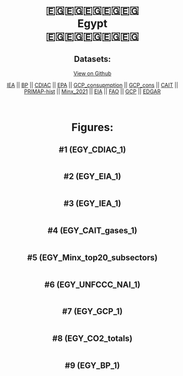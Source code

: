 
<center>
<h1 align="center">
🇪🇬🇪🇬🇪🇬🇪🇬🇪🇬
<br>
Egypt
<br>
🇪🇬🇪🇬🇪🇬🇪🇬🇪🇬
</h1>
<h2>Datasets:</h2>
<p><a href="https://github.com/dquintani/GreenhouseData/tree/master/country_data/EGY_Egypt/data">View on Github</a>
<br></p><p><a href="data/EGY_IEA.csv">IEA</a> || <a href="data/EGY_BP.csv">BP</a> || <a href="data/EGY_CDIAC.csv">CDIAC</a> || <a href="data/EGY_EPA.csv">EPA</a> || <a href="data/EGY_GCP_consupmption.csv">GCP_consupmption</a> || <a href="data/EGY_GCP_cons.csv">GCP_cons</a> || <a href="data/EGY_CAIT.csv">CAIT</a> || <a href="data/EGY_PRIMAP-hist.csv">PRIMAP-hist</a> || <a href="data/EGY_Minx_2021.csv">Minx_2021</a> || <a href="data/EGY_EIA.csv">EIA</a> || <a href="data/EGY_FAO.csv">FAO</a> || <a href="data/EGY_GCP.csv">GCP</a> || <a href="data/EGY_EDGAR.csv">EDGAR</a></p><p><br></p>
<h1>Figures:</h1><h2>#1 (EGY_CDIAC_1)</h2>
<p><img alt="" src="figures/EGY_CDIAC_1.png" /></p><h2>#2 (EGY_EIA_1)</h2>
<p><img alt="" src="figures/EGY_EIA_1.png" /></p><h2>#3 (EGY_IEA_1)</h2>
<p><img alt="" src="figures/EGY_IEA_1.png" /></p><h2>#4 (EGY_CAIT_gases_1)</h2>
<p><img alt="" src="figures/EGY_CAIT_gases_1.png" /></p><h2>#5 (EGY_Minx_top20_subsectors)</h2>
<p><img alt="" src="figures/EGY_Minx_top20_subsectors.png" /></p><h2>#6 (EGY_UNFCCC_NAI_1)</h2>
<p><img alt="" src="figures/EGY_UNFCCC_NAI_1.png" /></p><h2>#7 (EGY_GCP_1)</h2>
<p><img alt="" src="figures/EGY_GCP_1.png" /></p><h2>#8 (EGY_CO2_totals)</h2>
<p><img alt="" src="figures/EGY_CO2_totals.png" /></p><h2>#9 (EGY_BP_1)</h2>
<p><img alt="" src="figures/EGY_BP_1.png" /></p>